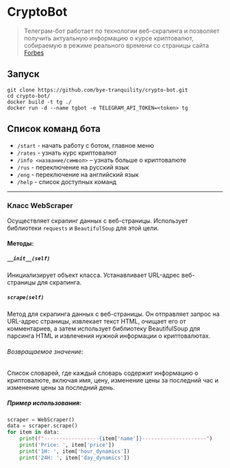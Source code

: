 # CryptoBot

> Телеграм-бот работает по технологии веб-скрапинга и позволяет получить актуальную информацию о курсе криптовалют, собираемую в режиме реального времени со страницы сайта [Forbes](https://www.forbes.com/digital-assets/crypto-prices/)

## Запуск
```
git clone https://github.com/bye-tranquility/crypto-bot.git
cd crypto-bot/
docker build -t tg ./
docker run -d --name tgbot -e TELEGRAM_API_TOKEN=<token> tg
```

## Список команд бота

- `/start` - начать работу с ботом, главное меню
- `/rates` - узнать курс криптовалют
- `/info <название/символ>` – узнать больше о криптовалюте
- `/rus` - переключение на русский язык
- `/eng` - переключение на английский язык
- `/help` - список доступных команд

***

### Класс WebScraper

Осуществляет скрапинг данных с веб-страницы. Использует библиотеки `requests` и `BeautifulSoup` для этой цели.

#### Методы:

##### `__init__(self)`

Инициализирует объект класса. Устанавливает URL-адрес веб-страницы для скрапинга.

##### `scrape(self)`

Метод для скрапинга данных с веб-страницы. Он отправляет запрос на URL-адрес страницы, извлекает текст HTML, очищает его от комментариев, а затем использует библиотеку BeautifulSoup для парсинга HTML и извлечения нужной информации о криптовалютах.

###### Возвращаемое значение:
Список словарей, где каждый словарь содержит информацию о криптовалюте, включая имя, цену, изменение цены за последний час и изменение цены за последний день.

##### Пример использования:

```python
scraper = WebScraper()
data = scraper.scrape()
for item in data:
    print(f"------------------{item['name']}---------------------")
    print('Price: ', item['price'])
    print('1H: ', item['hour_dynamics'])
    print('24H: ', item['day_dynamics'])
```
